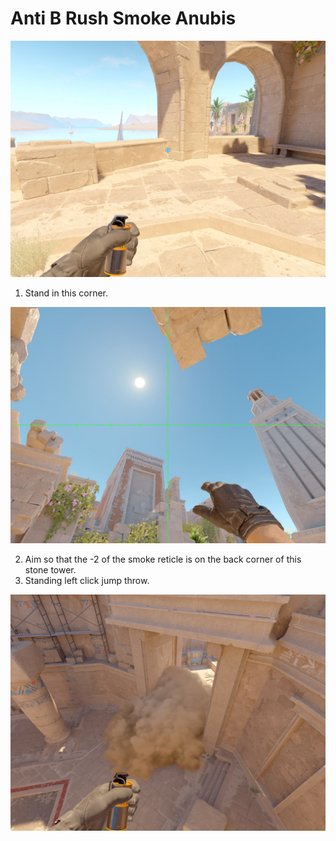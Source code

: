 # Anti B Rush Smoke Anubis

![Spot](./pos.jpg)

1. Stand in this corner.

![Aim](./aim.jpg)

2. Aim so that the -2 of the smoke reticle is on the back corner of this stone tower.
3. Standing left click jump throw.

![Result](./result.jpg)